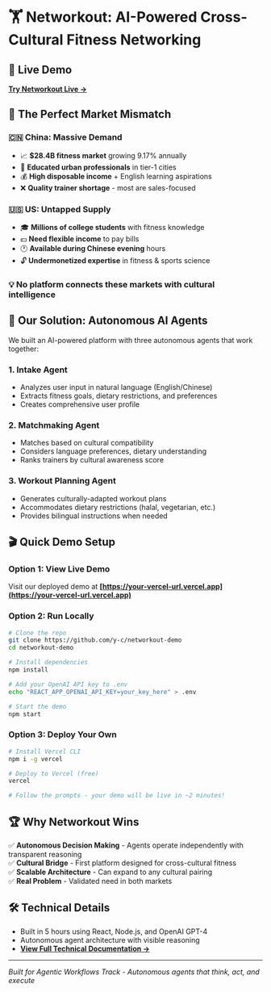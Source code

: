 # 🏋️ Networkout: AI-Powered Cross-Cultural Fitness Networking

## 🚀 Live Demo
**[Try Networkout Live →](https://networkout-demo.vercel.app/)**

## 🎯 The Perfect Market Mismatch

### 🇨🇳 China: Massive Demand
- 📈 **$28.4B fitness market** growing 9.17% annually
- 🏢 **Educated urban professionals** in tier-1 cities
- 💰 **High disposable income** + English learning aspirations
- ❌ **Quality trainer shortage** - most are sales-focused

### 🇺🇸 US: Untapped Supply
- 🎓 **Millions of college students** with fitness knowledge
- 💵 **Need flexible income** to pay bills
- 🕐 **Available during Chinese evening** hours
- 🔓 **Undermonetized expertise** in fitness & sports science

### 💡 No platform connects these markets with cultural intelligence

## 🤖 Our Solution: Autonomous AI Agents
We built an AI-powered platform with three autonomous agents that work together:

### 1. **Intake Agent** 
- Analyzes user input in natural language (English/Chinese)
- Extracts fitness goals, dietary restrictions, and preferences
- Creates comprehensive user profile

### 2. **Matchmaking Agent**
- Matches based on cultural compatibility
- Considers language preferences, dietary understanding
- Ranks trainers by cultural awareness score

### 3. **Workout Planning Agent**
- Generates culturally-adapted workout plans
- Accommodates dietary restrictions (halal, vegetarian, etc.)
- Provides bilingual instructions when needed

## 🎬 Quick Demo Setup

### Option 1: View Live Demo
Visit our deployed demo at **[https://your-vercel-url.vercel.app](https://your-vercel-url.vercel.app)**

### Option 2: Run Locally
```bash
# Clone the repo
git clone https://github.com/y-c/networkout-demo
cd networkout-demo

# Install dependencies
npm install

# Add your OpenAI API key to .env
echo "REACT_APP_OPENAI_API_KEY=your_key_here" > .env

# Start the demo
npm start
```

### Option 3: Deploy Your Own
```bash
# Install Vercel CLI
npm i -g vercel

# Deploy to Vercel (free)
vercel

# Follow the prompts - your demo will be live in ~2 minutes!
```

## 🏆 Why Networkout Wins
✅ **Autonomous Decision Making** - Agents operate independently with transparent reasoning  
✅ **Cultural Bridge** - First platform designed for cross-cultural fitness  
✅ **Scalable Architecture** - Can expand to any cultural pairing  
✅ **Real Problem** - Validated need in both markets  

## 🛠️ Technical Details
- Built in 5 hours using React, Node.js, and OpenAI GPT-4
- Autonomous agent architecture with visible reasoning
- **[View Full Technical Documentation →](public/TECHNICAL_README.md)**

---
*Built for Agentic Workflows Track - Autonomous agents that think, act, and execute*